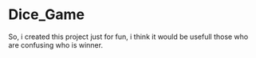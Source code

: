# Dice_Game
So, i created this project just for fun,  i think it would be usefull those who are confusing who is winner.
